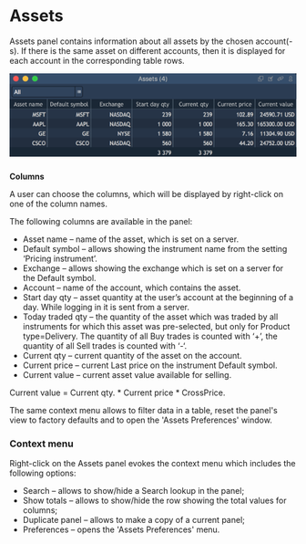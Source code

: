 # Assets

Assets panel contains information about all assets by the chosen account\(-s\). If there is the same asset on different accounts, then it is displayed for each account in the corresponding table rows.

![](../../.gitbook/assets/assets2.png)

### 
**Columns**

A user can choose the columns, which will be displayed by right-click on one of the column names.

The following columns are available in the panel:

* Asset name – name of the asset, which is set on a server.
* Default symbol – allows showing the instrument name from the setting ‘Pricing instrument’.
* Exchange – allows showing the exchange which is set on a server for the Default symbol.
* Account – name of the account, which contains the asset.
* Start day qty – asset quantity at the user’s account at the beginning of a day. While logging in it is sent from a server.
* Today traded qty – the quantity of the asset which was traded by all instruments for which this asset was pre-selected, but only for Product type=Delivery. The quantity of all Buy trades is counted with ‘+’, the quantity of all Sell trades is counted with ‘-‘.
* Current qty – current quantity of the asset on the account.
* Current price – current Last price on the instrument Default symbol.
* Current value – current asset value available for selling.

Current value = Current qty. \* Current price \* CrossPrice.

The same context menu allows to filter data in a table, reset the panel's view to factory defaults and to open the 'Assets Preferences' window.

### **Context menu**

Right-click on the Assets panel evokes the context menu which includes the following options:

* Search – allows to show/hide a Search lookup in the panel;
* Show totals – allows to show/hide the row showing the total values for columns;
* Duplicate panel – allows to make a copy of a current panel;
* Preferences – opens the 'Assets Preferences' menu.



